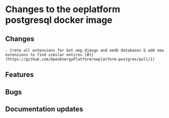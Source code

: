 # Changes to the oeplatform postgresql docker image

## Changes

    - Crete all extensions for bot oep_django and oedb databases & add new extensions to find similar entires [#1](https://github.com/OpenEnergyPlatform/oeplatform-postgres/pull/1)

## Features

## Bugs

## Documentation updates
